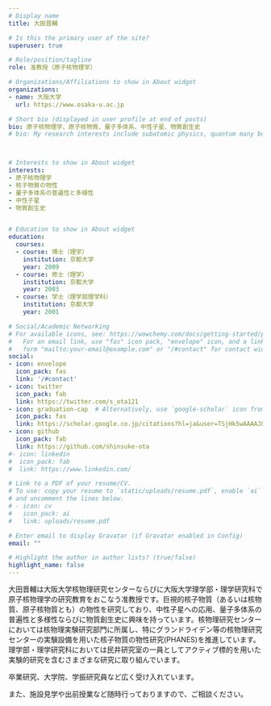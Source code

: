 ```yaml
---
# Display name
title: 大田晋輔

# Is this the primary user of the site?
superuser: true

# Role/position/tagline
role: 准教授（原子核物理学）

# Organizations/Affiliations to show in About widget
organizations:
- name: 大阪大学
  url: https://www.osaka-u.ac.jp

# Short bio (displayed in user profile at end of posts)
bio: 原子核物理学、原子核物質、量子多体系、中性子星、物質創生史
# bio: My research interests include subatomic physics, quantum many body system, neutron stars, and the origing of materials



# Interests to show in About widget
interests:
- 原子核物理学
- 核子物質の物性
- 量子多体系の普遍性と多様性
- 中性子星
- 物質創生史


# Education to show in About widget
education:
  courses:
  - course: 博士（理学）
    institution: 京都大学
    year: 2009
  - course: 修士（理学）
    institution: 京都大学
    year: 2003
  - course: 学士（理学部理学科）
    institution: 京都大学
    year: 2001

# Social/Academic Networking
# For available icons, see: https://wowchemy.com/docs/getting-started/page-builder/#icons
#   For an email link, use "fas" icon pack, "envelope" icon, and a link in the
#   form "mailto:your-email@example.com" or "/#contact" for contact widget.
social:
- icon: envelope
  icon_pack: fas
  link: '/#contact'
- icon: twitter
  icon_pack: fab
  link: https://twitter.com/s_ota121
- icon: graduation-cap  # Alternatively, use `google-scholar` icon from `ai` icon pack
  icon_pack: fas
  link: https://scholar.google.co.jp/citations?hl=ja&user=TSjHk5wAAAAJ&view_op=list_works&gmla=AJsN-F6YDLYMuOGTbCSs0MOckYJNXfuiM9M8I6tlaxaMkZh1wlgS53eA4YdFozDwhK7m2CPcdCcNfEGKcqwQGqingf8RyAEcETzYWXe4SsWKKYaTaFDgY64olnOqP0OMWdHPjJ3zSD3g
- icon: github
  icon_pack: fab
  link: https://github.com/shinsuke-ota
#- icon: linkedin
#  icon_pack: fab
#  link: https://www.linkedin.com/

# Link to a PDF of your resume/CV.
# To use: copy your resume to `static/uploads/resume.pdf`, enable `ai` icons in `params.toml`, 
# and uncomment the lines below.
# - icon: cv
#   icon_pack: ai
#   link: uploads/resume.pdf

# Enter email to display Gravatar (if Gravatar enabled in Config)
email: ""

# Highlight the author in author lists? (true/false)
highlight_name: false
---
```


大田晋輔は大阪大学核物理研究センターならびに大阪大学理学部・理学研究科で原子核物理学の研究教育をおこなう准教授です。巨視的核子物質（あるいは核物質、原子核物質とも）の物性を研究しており、中性子星への応用、量子多体系の普遍性と多様性ならびに物質創生史に興味を持っています。核物理研究センターにおいては核物理実験研究部門に所属し、特にグランドライデン等の核物理研究センターの実験設備を用いた核子物質の物性研究(PHANES)を推進しています。理学部・理学研究科においては民井研究室の一員としてアクティブ標的を用いた実験的研究を含むさまざまな研究に取り組んでいます。

卒業研究、大学院、学振研究員など広く受け入れています。

また、施設見学や出前授業など随時行っておりますので、ご相談ください。

<!-- {{< icon name="download" pack="fas" >}} Download my {{< staticref "uploads/demo_resume.pdf" "newtab" >}}resumé{{< /staticref >}}. -->
